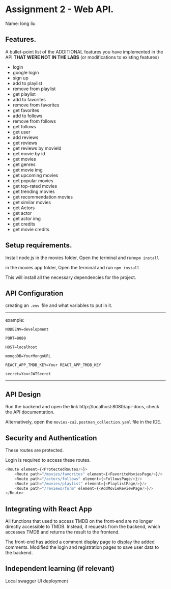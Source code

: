 # Assignment 2 - Web API.

Name: long liu

## Features.

A bullet-point list of the ADDITIONAL features you have implemented in the API **THAT WERE NOT IN THE LABS** (or
modifications to existing features)

+ login
+ google login
+ sign up
+ add to playlist
+ remove from playlist
+ get playlist
+ add to favorites
+ remove from favorites
+ get favorites
+ add to follows
+ remove from follows
+ get follows
+ get user
+ add reviews
+ get reviews
+ get reviews by movieId
+ get movie by id
+ get movies
+ get genres
+ get movie img
+ get upcoming movies
+ get popular movies
+ get top-rated movies
+ get trending movies
+ get recommendation movies
+ get similar movies
+ get Actors
+ get actor
+ get actor img
+ get credits
+ get movie credits

## Setup requirements.

Install node.js
in the movies folder, Open the terminal and run`npm install`

in the movies app folder, Open the terminal and run `npm install`

This will install all the necessary dependencies for the project.

## API Configuration

creating an `.env `file and what variables to put in it.
______________________
example:

```
NODEENV=development

PORT=8080

HOST=localhost

mongoDB=YourMongoURL 

REACT_APP_TMDB_KEY=Your REACT_APP_TMDB_KEY

secret=YourJWTSecret
```

______________________

## API Design



Run the backend and open the link http://localhost:8080/api-docs, check the API documentation.

Alternatively, open the `movies-ca2.postman_collection.yaml` file in the IDE.


## Security and Authentication

These routes are protected.

Login is required to access these routes.

``` js
<Route element={<ProtectedRoutes/>}>
    <Route path="/movies/favorites" element={<FavoriteMoviesPage/>}/>
    <Route path="/actors/follows" element={<FollowsPage/>}/>
    <Route path="/movies/playlist" element={<PlaylistPage/>}/>
    <Route path="/reviews/form" element={<AddMovieReviewPage/>}/>
</Route>
```

## Integrating with React App

All functions that used to access TMDB on the front-end are no longer directly accessible to TMDB. Instead, it requests from the backend, which accesses TMDB and returns the result to the frontend.

The front-end has added a comment display page to display the added comments. Modified the login and registration pages to save user data to the backend.

## Independent learning (if relevant)

Local swagger UI deployment
